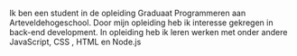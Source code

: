 Ik ben een student in de opleiding Graduaat Programmeren aan Arteveldehogeschool. Door mijn opleiding heb ik interesse gekregen in back-end development. In opleiding heb ik leren werken met onder andere JavaScript, CSS , HTML en Node.js
